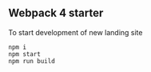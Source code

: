 ## Webpack 4 starter

To start development of new landing site

````
npm i
npm start
npm run build
````
